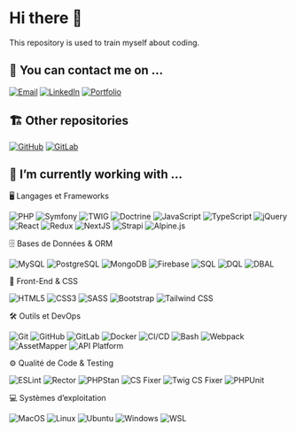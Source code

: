 Hi there 👋
===========
This repository is used to train myself about coding.

## 👯 You can contact me on ...

[![Email](https://img.shields.io/badge/Email-D14836?style=for-the-badge&logo=gmail&logoColor=white)](mailto:axel.raboit@gmail.com)
[![LinkedIn](https://img.shields.io/badge/LinkedIn-0077B5?style=for-the-badge&logo=linkedin&logoColor=white)](https://www.linkedin.com/in/axel-raboit/)
[![Portfolio](https://img.shields.io/badge/Portfolio-24292F?style=for-the-badge&logo=firefox&logoColor=white)](https://www.axelraboit.fr/)

## 🏗 Other repositories

[![GitHub](https://img.shields.io/badge/GitHub-181717?style=for-the-badge&logo=github&logoColor=white)](https://github.com/axelr7x)
[![GitLab](https://img.shields.io/badge/GitLab-FCA121?style=for-the-badge&logo=gitlab&logoColor=white)](https://gitlab.com/axel.raboit)


## 🔭 I’m currently working with ...

🖥️ Langages et Frameworks

![PHP](https://img.shields.io/badge/PHP-777BB4?style=for-the-badge&logo=php&logoColor=white)
![Symfony](https://img.shields.io/badge/Symfony-000000?style=for-the-badge&logo=symfony&logoColor=white)
![TWIG](https://img.shields.io/badge/Twig-8CBB00?style=for-the-badge&logo=twig&logoColor=white)
![Doctrine](https://img.shields.io/badge/Doctrine-00758F?style=for-the-badge&logo=doctrine&logoColor=white)
![JavaScript](https://img.shields.io/badge/JavaScript-F7DF1E?style=for-the-badge&logo=javascript&logoColor=black)
![TypeScript](https://img.shields.io/badge/TypeScript-007ACC?style=for-the-badge&logo=typescript&logoColor=white)
![jQuery](https://img.shields.io/badge/jQuery-0769AD?style=for-the-badge&logo=jquery&logoColor=white)
![React](https://img.shields.io/badge/React-61DAFB?style=for-the-badge&logo=react&logoColor=black)
![Redux](https://img.shields.io/badge/Redux-764ABC?style=for-the-badge&logo=redux&logoColor=white)
![NextJS](https://img.shields.io/badge/Next.js-000000?style=for-the-badge&logo=nextdotjs&logoColor=white)
![Strapi](https://img.shields.io/badge/Strapi-2F2E8B?style=for-the-badge&logo=strapi&logoColor=white)
![Alpine.js](https://img.shields.io/badge/Alpine.js-77C1D2?style=for-the-badge&logo=alpine.js&logoColor=white)

🗄️ Bases de Données & ORM

![MySQL](https://img.shields.io/badge/MySQL-4479A1?style=for-the-badge&logo=mysql&logoColor=white)
![PostgreSQL](https://img.shields.io/badge/PostgreSQL-4169E1?style=for-the-badge&logo=postgresql&logoColor=white)
![MongoDB](https://img.shields.io/badge/MongoDB-47A248?style=for-the-badge&logo=mongodb&logoColor=white)
![Firebase](https://img.shields.io/badge/Firebase-FFCA28?style=for-the-badge&logo=firebase&logoColor=black)
![SQL](https://img.shields.io/badge/SQL-CC2927?style=for-the-badge&logo=microsoftsqlserver&logoColor=white)
![DQL](https://img.shields.io/badge/DQL-00758F?style=for-the-badge&logo=doctrine&logoColor=white)
![DBAL](https://img.shields.io/badge/DBAL-00758F?style=for-the-badge&logo=doctrine&logoColor=white)

🎨 Front-End & CSS

![HTML5](https://img.shields.io/badge/HTML5-E34F26?style=for-the-badge&logo=html5&logoColor=white)
![CSS3](https://img.shields.io/badge/CSS3-1572B6?style=for-the-badge&logo=css3&logoColor=white)
![SASS](https://img.shields.io/badge/SASS-CC6699?style=for-the-badge&logo=sass&logoColor=white)
![Bootstrap](https://img.shields.io/badge/Bootstrap-7952B3?style=for-the-badge&logo=bootstrap&logoColor=white)
![Tailwind CSS](https://img.shields.io/badge/Tailwind_CSS-38B2AC?style=for-the-badge&logo=tailwind-css&logoColor=white)

🛠️ Outils et DevOps

![Git](https://img.shields.io/badge/Git-F05032?style=for-the-badge&logo=git&logoColor=white)
![GitHub](https://img.shields.io/badge/GitHub-181717?style=for-the-badge&logo=github&logoColor=white)
![GitLab](https://img.shields.io/badge/GitLab-FCA121?style=for-the-badge&logo=gitlab&logoColor=white)
![Docker](https://img.shields.io/badge/Docker-2496ED?style=for-the-badge&logo=docker&logoColor=white)
![CI/CD](https://img.shields.io/badge/CI/CD-0088CC?style=for-the-badge&logo=githubactions&logoColor=white)
![Bash](https://img.shields.io/badge/Bash-4EAA25?style=for-the-badge&logo=gnubash&logoColor=white)
![Webpack](https://img.shields.io/badge/Webpack-8DD6F9?style=for-the-badge&logo=webpack&logoColor=black)
![AssetMapper](https://img.shields.io/badge/AssetMapper-333?style=for-the-badge&logo=webpack&logoColor=white)
![API Platform](https://img.shields.io/badge/API%20Platform-0088CC?style=for-the-badge&logo=apiplatform&logoColor=white)

⚙️ Qualité de Code & Testing

![ESLint](https://img.shields.io/badge/ESLint-4B32C3?style=for-the-badge&logo=eslint&logoColor=white)
![Rector](https://img.shields.io/badge/Rector-0A66C2?style=for-the-badge&logo=php&logoColor=white)
![PHPStan](https://img.shields.io/badge/PHPStan-4B32C3?style=for-the-badge&logo=php&logoColor=white)
![CS Fixer](https://img.shields.io/badge/CSFixer-EC1C24?style=for-the-badge&logo=php&logoColor=white)
![Twig CS Fixer](https://img.shields.io/badge/TwigCSFixer-8CBB00?style=for-the-badge&logo=twig&logoColor=white)
![PHPUnit](https://img.shields.io/badge/PHPUnit-4B32C3?style=for-the-badge&logo=php&logoColor=white)

💻 Systèmes d’exploitation

![MacOS](https://img.shields.io/badge/MacOS-000000?style=for-the-badge&logo=apple&logoColor=white)
![Linux](https://img.shields.io/badge/Linux-FCC624?style=for-the-badge&logo=linux&logoColor=black)
![Ubuntu](https://img.shields.io/badge/Ubuntu-E95420?style=for-the-badge&logo=ubuntu&logoColor=white)
![Windows](https://img.shields.io/badge/Windows-0078D6?style=for-the-badge&logo=windows&logoColor=white)
![WSL](https://img.shields.io/badge/WSL-4EAA25?style=for-the-badge&logo=linux&logoColor=white)
